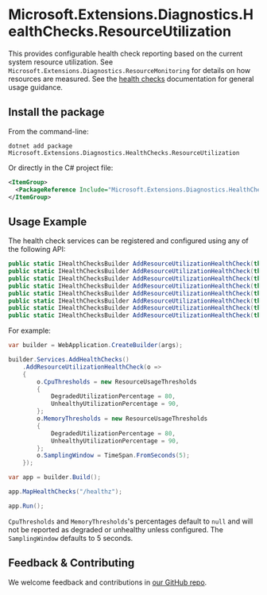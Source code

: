 # Microsoft.Extensions.Diagnostics.HealthChecks.ResourceUtilization

This provides configurable health check reporting based on the current system resource utilization. See `Microsoft.Extensions.Diagnostics.ResourceMonitoring` for details on how resources are measured. See the [health checks](https://learn.microsoft.com/aspnet/core/host-and-deploy/health-checks) documentation for general usage guidance.

## Install the package

From the command-line:

```console
dotnet add package Microsoft.Extensions.Diagnostics.HealthChecks.ResourceUtilization
```

Or directly in the C# project file:

```xml
<ItemGroup>
  <PackageReference Include="Microsoft.Extensions.Diagnostics.HealthChecks.ResourceUtilization" Version="[CURRENTVERSION]" />
</ItemGroup>
```

## Usage Example

The health check services can be registered and configured using any of the following API:

```csharp
public static IHealthChecksBuilder AddResourceUtilizationHealthCheck(this IHealthChecksBuilder builder, params string[] tags)
public static IHealthChecksBuilder AddResourceUtilizationHealthCheck(this IHealthChecksBuilder builder, IEnumerable<string> tags)
public static IHealthChecksBuilder AddResourceUtilizationHealthCheck(this IHealthChecksBuilder builder, IConfigurationSection section)
public static IHealthChecksBuilder AddResourceUtilizationHealthCheck(this IHealthChecksBuilder builder, IConfigurationSection section, params string[] tags)
public static IHealthChecksBuilder AddResourceUtilizationHealthCheck(this IHealthChecksBuilder builder, IConfigurationSection section, IEnumerable<string> tags)
public static IHealthChecksBuilder AddResourceUtilizationHealthCheck(this IHealthChecksBuilder builder, Action<ResourceUtilizationHealthCheckOptions> configure)
public static IHealthChecksBuilder AddResourceUtilizationHealthCheck(this IHealthChecksBuilder builder, Action<ResourceUtilizationHealthCheckOptions> configure, params string[] tags)
public static IHealthChecksBuilder AddResourceUtilizationHealthCheck(this IHealthChecksBuilder builder, Action<ResourceUtilizationHealthCheckOptions> configure, IEnumerable<string> tags)
```

For example:

```csharp
var builder = WebApplication.CreateBuilder(args);

builder.Services.AddHealthChecks()
    .AddResourceUtilizationHealthCheck(o =>
    {
        o.CpuThresholds = new ResourceUsageThresholds
        {
            DegradedUtilizationPercentage = 80,
            UnhealthyUtilizationPercentage = 90,
        };
        o.MemoryThresholds = new ResourceUsageThresholds
        {
            DegradedUtilizationPercentage = 80,
            UnhealthyUtilizationPercentage = 90,
        };
        o.SamplingWindow = TimeSpan.FromSeconds(5);
    });

var app = builder.Build();

app.MapHealthChecks("/healthz");

app.Run();
```

`CpuThresholds` and `MemoryThresholds`'s percentages default to `null` and will not be reported as degraded or unhealthy unless configured. The `SamplingWindow` defaults to 5 seconds.

## Feedback & Contributing

We welcome feedback and contributions in [our GitHub repo](https://github.com/dotnet/extensions).
